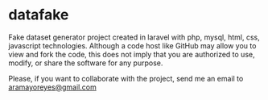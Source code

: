 # datafake
Fake dataset generator project created in laravel with php, mysql, html, css, javascript technologies. 
Although a code host like GitHub may allow you to view and fork the code, this does not imply that you are authorized to use, modify, or share the software for any purpose. 

Please, if you want to collaborate with the project, send me an email to aramayoreyes@gmail.com
